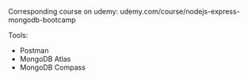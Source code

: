 Corresponding course on udemy: udemy.com/course/nodejs-express-mongodb-bootcamp

Tools: 
- Postman
- MongoDB Atlas
- MongoDB Compass
